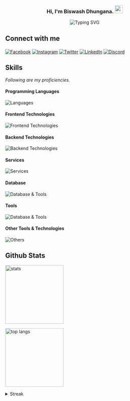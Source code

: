 <h3 align="center">
  Hi, I'm Biswash Dhungana.
  <img src="https://media.giphy.com/media/hvRJCLFzcasrR4ia7z/giphy.gif" width="25">
</h3>

<p align="center">
  <img src="https://readme-typing-svg.herokuapp.com?font=Poppins&weight=500&size=23&pause=1000&color=7A20F7&center=true&vCenter=true&random=false&width=500&lines=Full+Stack+Web+Developer;I+can+fix+you.;Even+if+you’re+legacy+code." alt="Typing SVG" />
</p>

## Connect with me <p align="left">

[![Facebook](https://img.shields.io/badge/Facebook-0866ff?style=for-the-badge&logo=facebook&logoColor=white)](https://www.facebook.com/bisw4sh)
[![Instagram](https://img.shields.io/badge/Instagram-E1306C?style=for-the-badge&logo=instagram&logoColor=white)](https://www.instagram.com/bisw4sh/)
[![Twitter](https://img.shields.io/badge/Twitter-1DA1F2?style=for-the-badge&logo=twitter&logoColor=white)](https://twitter.com/bisw4sh)
[![LinkedIn](https://img.shields.io/badge/LinkedIn-0077B5?style=for-the-badge&logo=linkedin&logoColor=white)](https://www.linkedin.com/in/biswashdhungana/)
[![Discord](https://img.shields.io/badge/Discord-5560ea?style=for-the-badge&logo=discord&logoColor=white)](https://discordapp.com/users/472987414894215169)

## Skills

*Following are my proficiencies.*

#### Programming Languages

![Languages](https://skillicons.dev/icons?i=js,ts,go,bash)

#### Frontend Technologies

![Frontend Technologies](https://skillicons.dev/icons?i=react,next,astro,tailwind,md)

#### Backend Technologies

![Backend Technologies](https://skillicons.dev/icons?i=nodejs,express,nest)

#### Services 

![Services](https://skillicons.dev/icons?i=firebase,supabase,planetscale,cloudflare,vercel,netlify)


#### Database

![Database & Tools](https://skillicons.dev/icons?i=postgres,mysql,sqlite,mongodb,redis,prisma)

#### Tools
![Database & Tools](https://skillicons.dev/icons?i=pnpm,neovim,docker,nginx,arch,linux)

#### Other Tools & Technologies

![Others](https://skillicons.dev/icons?i=git,github,gitlab,aws)

## Github Stats

<p>
  <img 
    alt="stats" 
    src="https://github-readme-stats.vercel.app/api?username=bisw4sh&theme=midnight-purple&count_private=true&show_icons=true" 
    height="185" 
  />

  <img 
    alt="top langs" 
    src="https://github-readme-stats.vercel.app/api/top-langs?username=bisw4sh&theme=midnight-purple&show_icons=true&hide=html,css&layout=compact" 
    height="185" 
  />
</p>

<details>
  <summary>Streak</summary>
  <p>
    <img src="https://github-readme-streak-stats.herokuapp.com/?user=bisw4sh&theme=midnight-purple" />
  </p>
  <img src="https://komarev.com/ghpvc/?username=bisw4sh&label=Profile%20views&color=270135&style=for-the-badge&base=69" alt="bisw4sh" /> </p>
</details>
